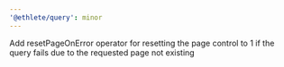 ```yaml
---
'@ethlete/query': minor
---
```


Add resetPageOnError operator for resetting the page control to 1 if the query fails due to the requested page not existing
